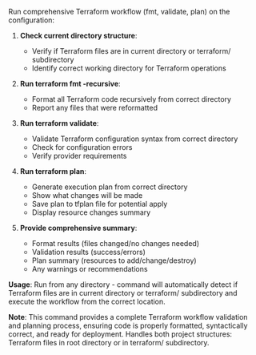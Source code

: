 Run comprehensive Terraform workflow (fmt, validate, plan) on the configuration:

1. **Check current directory structure**:
   - Verify if Terraform files are in current directory or terraform/ subdirectory
   - Identify correct working directory for Terraform operations

2. **Run terraform fmt -recursive**:
   - Format all Terraform code recursively from correct directory
   - Report any files that were reformatted

3. **Run terraform validate**:
   - Validate Terraform configuration syntax from correct directory
   - Check for configuration errors
   - Verify provider requirements

4. **Run terraform plan**:
   - Generate execution plan from correct directory
   - Show what changes will be made
   - Save plan to tfplan file for potential apply
   - Display resource changes summary

5. **Provide comprehensive summary**:
   - Format results (files changed/no changes needed)
   - Validation results (success/errors)
   - Plan summary (resources to add/change/destroy)
   - Any warnings or recommendations

**Usage**: Run from any directory - command will automatically detect if Terraform files are in current directory or terraform/ subdirectory and execute the workflow from the correct location.

**Note**: This command provides a complete Terraform workflow validation and planning process, ensuring code is properly formatted, syntactically correct, and ready for deployment. Handles both project structures: Terraform files in root directory or in terraform/ subdirectory.
